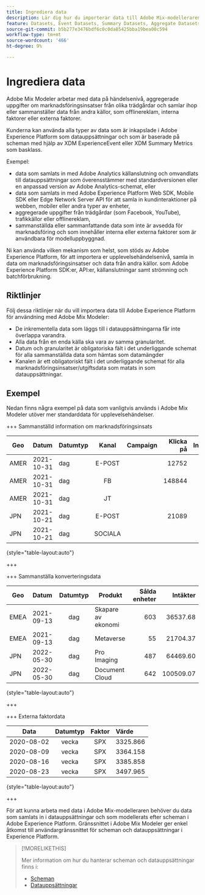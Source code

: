 ```yaml
---
title: Ingrediera data
description: Lär dig hur du importerar data till Adobe Mix-modelleraren.
feature: Datasets, Event Datasets, Summary Datasets, Aggregate Datasets
source-git-commit: b5b277e3476bdf6c0c0da85425bba19bea00c594
workflow-type: tm+mt
source-wordcount: '466'
ht-degree: 9%

---
```



# Ingrediera data

Adobe Mix Modeler arbetar med data på händelsenivå, aggregerade uppgifter om marknadsföringsinsatser från olika trädgårdar och samlar ihop eller sammanställer data från andra källor, som offlinereklam, interna faktorer eller externa faktorer.

Kunderna kan använda alla typer av data som är inkapslade i Adobe Experience Platform som datauppsättningar och som är baserade på scheman med hjälp av XDM ExperienceEvent eller XDM Summary Metrics som basklass.

Exempel:

* data som samlats in med Adobe Analytics källanslutning och omvandlats till datauppsättningar som överensstämmer med standardversionen eller en anpassad version av Adobe Analytics-schemat, eller
* data som samlats in med Adobe Experience Platform Web SDK, Mobile SDK eller Edge Network Server API för att samla in kundinteraktioner på webben, mobiler eller andra typer av enheter,
* aggregerade uppgifter från trädgårdar (som Facebook, YouTube), trafikkällor eller offlinereklam,
* sammanställda eller sammanfattande data som inte är avsedda för marknadsföring och som innehåller interna eller externa faktorer som är användbara för modelluppbyggnad.

Ni kan använda vilken mekanism som helst, som stöds av Adobe Experience Platform, för att importera er upplevelsehändelsenivå, samla in data om marknadsföringsinsatser och data från andra källor. som Adobe Experience Platform SDK:er, API:er, källanslutningar samt strömning och batchförbrukning.


## Riktlinjer

Följ dessa riktlinjer när du vill importera data till Adobe Experience Platform för användning med Adobe Mix Modeler:

* De inkrementella data som läggs till i datauppsättningarna får inte överlappa varandra.
* Alla data från en enda källa ska vara av samma granularitet.
* Datum och granularitet är obligatoriska fält i det underliggande schemat för alla sammanställda data som hämtas som datamängder
* Kanalen är ett obligatoriskt fält i det underliggande schemat för alla marknadsföringsinsatser/utgiftsdata som matats in som datauppsättningar.


## Exempel

Nedan finns några exempel på data som vanligtvis används i Adobe Mix Modeler utöver mer standarddata för upplevelsehändelser.

+++ Sammanställd information om marknadsföringsinsats

| Geo | Datum | Datumtyp | Kanal | Campaign | Klicka på | Intjänad | Engagemang | Impression | Öppna | Ägt | Skickat |
|---|:--|---|:---:|---|--:|---|--:|---|---|---|--:|
| AMER | 2021-10-31 | dag | E-POST | | 12752 | | | | | | 1132945 |
| AMER | 2021-10-31 | dag | FB | | 148844 | | | | | | |
| AMER | 2021-10-31 | dag | JT | | | | 2314452 | | | | |
| JPN | 2021-10-21 | dag | E-POST | | 21089 | | | | | | 3283626 |
| JPN | 2021-10-21 | dag | SOCIALA | | | | 621 | | | | |

{style="table-layout:auto"}

+++

+++ Sammanställa konverteringsdata

| Geo | Datum | Datumtyp | Produkt | Sålda enheter | Intäkter |
|---|:---|:---:|---|--:|--:|
| EMEA | 2021-09-13 | dag | Skapare av ekonomi | 603 | 36537.68 |
| EMEA | 2021-09-13 | dag | Metaverse | 55 | 21704.37 |
| JPN | 2022-05-30 | dag | Pro Imaging | 487 | 64469.60 |
| JPN | 2022-05-30 | dag | Document Cloud | 642 | 100509.07 |

{style="table-layout:auto"}

+++

+++ Externa faktordata

| Data | Datumtyp | Faktor | Värde |
|---|:---:|:---:|:---|
| 2020-08-02 | vecka | SPX | 3325.866 |
| 2020-08-09 | vecka | SPX | 3364.158 |
| 2020-08-16 | vecka | SPX | 3385.858 |
| 2020-08-23 | vecka | SPX | 3497.965 |

{style="table-layout:auto"}

+++

För att kunna arbeta med data i Adobe Mix-modelleraren behöver du data som samlats in i datauppsättningar och som modellerats efter scheman i Adobe Experience Platform. Gränssnittet i Adobe Mix Modeler ger enkel åtkomst till användargränssnittet för scheman och datauppsättningar i Experience Platform.

>[!MORELIKETHIS]
>
>Mer information om hur du hanterar scheman och datauppsättningar finns i:
>
>* [Scheman](schemas.md)
>* [Datauppsättningar](datasets.md)

